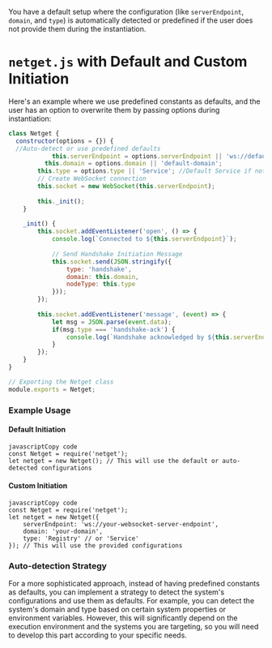 You have a default setup where the configuration (like `serverEndpoint`, `domain`, and `type`) is automatically detected or predefined if the user does not provide them during the instantiation. 

# `netget.js` with Default and Custom Initiation

Here's an example where we use predefined constants as defaults, and the user has an option to overwrite them by passing options during instantiation:

```js
class Netget {
  constructor(options = {}) {
  //Auto-detect or use predefined defaults
    		this.serverEndpoint = options.serverEndpoint || 'ws://default-websocket-server-endpoint';
    	  this.domain = options.domain || 'default-domain';
        this.type = options.type || 'Service'; //Default Service if not provided
        // Create WebSocket connection
        this.socket = new WebSocket(this.serverEndpoint);
        
        this._init();
    }
    
    _init() {
        this.socket.addEventListener('open', () => {
            console.log(`Connected to ${this.serverEndpoint}`);
            
            // Send Handshake Initiation Message
            this.socket.send(JSON.stringify({
                type: 'handshake',
                domain: this.domain,
                nodeType: this.type
            }));
        });
        
        this.socket.addEventListener('message', (event) => {
            let msg = JSON.parse(event.data);
            if(msg.type === 'handshake-ack') {
                console.log(`Handshake acknowledged by ${this.serverEndpoint}`);
            }
        });
    }
}

// Exporting the Netget class
module.exports = Netget;
```

### Example Usage

#### Default Initiation

```
javascriptCopy code
const Netget = require('netget');
let netget = new Netget(); // This will use the default or auto-detected configurations
```

#### Custom Initiation

```
javascriptCopy code
const Netget = require('netget');
let netget = new Netget({ 
    serverEndpoint: 'ws://your-websocket-server-endpoint', 
    domain: 'your-domain', 
    type: 'Registry' // or 'Service'
}); // This will use the provided configurations
```

### Auto-detection Strategy

For a more sophisticated approach, instead of having predefined constants as defaults, you can implement a strategy to detect the system's configurations and use them as defaults. For example, you can detect the system's domain and type based on certain system properties or environment variables. However, this will significantly depend on the execution environment and the systems you are targeting, so you will need to develop this part according to your specific needs.